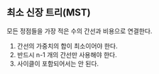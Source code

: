 ## 최소 신장 트리(MST)
모든 정점들을 가장 적은 수의 간선과 비용으로 연결한다. 
1. 간선의 가중치의 합이 최소이어야 한다.
2. 반드시 n-1 개의 간선만 사용해야 한다.
3. 사이클이 포함되어서는 안 된다. 
